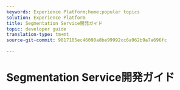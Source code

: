 ```yaml
---
keywords: Experience Platform;home;popular topics
solution: Experience Platform
title: Segmentation Service開発ガイド
topic: developer guide
translation-type: tm+mt
source-git-commit: 9817105ec46098a8be99992cc6a962b9a7a696fc

---
```



# Segmentation Service開発ガイド

